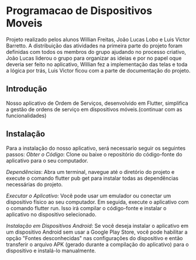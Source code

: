 # Programacao de Dispositivos Moveis
Projeto realizado pelos alunos Willian Freitas, João Lucas Lobo e Luis Victor Barretto.
A distribuição das atividades na primeira parte do projeto foram definidas com todos os membros 
do grupo ajudando no processo criativo, 
João Lucas liderou o grupo para organizar as ideias e por no papel oque deveria ser feito no 
aplicativo, Willian fez a implementação 
das telas e toda a lógica por trás, Luis Victor ficou com a parte de documentação do projeto.

## Introdução
Nosso aplicativo de Ordem de Serviços, desenvolvido em Flutter, simplifica a gestão de ordens de serviço em dispositivos móveis.(continuar com as funcionalidades)
## Instalação
Para a instalação do nosso aplicativo, será necessario seguir os seguintes passos:
*Obter o Código*: Clone ou baixe o repositório do código-fonte do aplicativo para o seu computador.

*Dependências*: Abra um terminal, navegue até o diretório do projeto e execute o comando flutter pub get para instalar todas as dependências necessárias do projeto.

*Executar o Aplicativo*: Você pode usar um emulador ou conectar um dispositivo físico ao seu computador. Em seguida, execute o aplicativo com o comando flutter run. Isso irá compilar o código-fonte e instalar o aplicativo no dispositivo selecionado.

*Instalação em Dispositivos Android*: Se você deseja instalar o aplicativo em um dispositivo Android sem usar a Google Play Store, você pode habilitar a opção "Fontes desconhecidas" nas configurações do dispositivo e então transferir o arquivo APK (gerado durante a compilação do aplicativo) para o dispositivo e instalá-lo manualmente.

